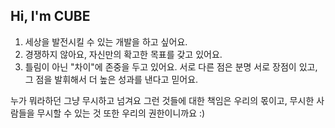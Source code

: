 ## Hi, I'm CUBE  


1. 세상을 발전시킬 수 있는 개발을 하고 싶어요.
2. 경쟁하지 않아요, 자신만의 확고한 목표를 갖고 있어요.
3. 틀림이 아닌 "차이"에 존중을 두고 있어요. 
   서로 다른 점은 분명 서로 장점이 있고, 그 점을 발휘해서 더 높은 성과를 낸다고 믿어요.
   
누가 뭐라하던 그냥 무시하고 넘겨요
그런 것들에 대한 책임은 우리의 몫이고, 무시한 사람들을 무시할 수 있는 것 또한 우리의 권한이니까요 :) 
